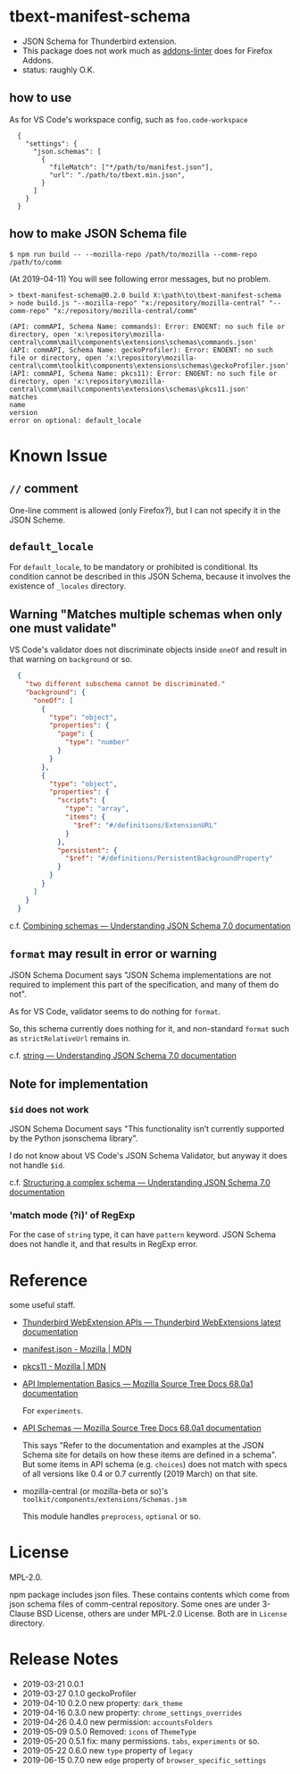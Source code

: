 # tbext-manifest-schema

* JSON Schema for Thunderbird extension.
* This package does not work much as [addons-linter](https://github.com/mozilla/addons-linter) does for Firefox Addons.
* status: raughly O.K.


## how to use

As for VS Code's workspace config, such as `foo.code-workspace`

```
  {
    "settings": {
      "json.schemas": [
        {
          "fileMatch": ["*/path/to/manifest.json"],
          "url": "./path/to/tbext.min.json",
        }
      ]
    }
  }
```

## how to make JSON Schema file

```console
$ npm run build -- --mozilla-repo /path/to/mozilla --comm-repo /path/to/comm
```

(At 2019-04-11) You will see following error messages, but no problem.

```console
> tbext-manifest-schema@0.2.0 build X:\path\to\tbext-manifest-schema
> node build.js "--mozilla-repo" "x:/repository/mozilla-central" "--comm-repo" "x:/repository/mozilla-central/comm"

(API: commAPI, Schema Name: commands): Error: ENOENT: no such file or directory, open 'x:\repository\mozilla-central\comm\mail\components\extensions\schemas\commands.json'
(API: commAPI, Schema Name: geckoProfiler): Error: ENOENT: no such file or directory, open 'x:\repository\mozilla-central\comm\toolkit\components\extensions\schemas\geckoProfiler.json'
(API: commAPI, Schema Name: pkcs11): Error: ENOENT: no such file or directory, open 'x:\repository\mozilla-central\comm\mail\components\extensions\schemas\pkcs11.json'
matches
name
version
error on optional: default_locale
```

# Known Issue

## `//` comment

One-line comment is allowed (only Firefox?), but I can not specify it in the JSON Scheme.

## `default_locale`

For `default_locale`, to be mandatory or prohibited is conditional.
Its condition cannot be described in this JSON Schema, because it involves the existence of `_locales` directory.

## Warning "Matches multiple schemas when only one must validate"

VS Code's validator does not discriminate objects inside `oneOf`
and result in that warning on `background` or so.

```sample.json
  {
    "two different subschema cannot be discriminated."
    "background": {
      "oneOf": [
        {
          "type": "object",
          "properties": {
            "page": {
              "type": "number"
            }
          }
        },
        {
          "type": "object",
          "properties": {
            "scripts": {
              "type": "array",
              "items": {
                "$ref": "#/definitions/ExtensionURL"
              }
            },
            "persistent": {
              "$ref": "#/definitions/PersistentBackgroundProperty"
            }
          }
        }
      ]
    }
  }
```

c.f. [Combining schemas — Understanding JSON Schema 7.0 documentation](https://json-schema.org/understanding-json-schema/reference/combining.html)


## `format` may result in error or warning


JSON Schema Document says "JSON Schema implementations are not required to implement this part of the specification, and many of them do not".

As for VS Code, validator seems to do nothing for `format`.

So, this schema currently does nothing for it, and non-standard `format`
such as `strictRelativeUrl` remains in.

c.f. [string — Understanding JSON Schema 7.0 documentation](https://json-schema.org/understanding-json-schema/reference/string.html)


## Note for implementation

### `$id` does not work

JSON Schema Document says "This functionality isn’t currently supported by the Python jsonschema library".

I do not know about VS Code's JSON Schema Validator, but anyway it does not handle `$id`.

c.f. [Structuring a complex schema — Understanding JSON Schema 7.0 documentation](https://json-schema.org/understanding-json-schema/structuring.html)


### 'match mode (?i)' of RegExp

For the case of `string` type, it can have `pattern` keyword.
JSON Schema does not handle it, and that results in RegExp error.


# Reference

some useful staff.

* [Thunderbird WebExtension APIs — Thunderbird WebExtensions latest documentation](https://thunderbird-webextensions.readthedocs.io/en/latest/)

* [manifest.json - Mozilla | MDN](https://developer.mozilla.org/en-US/docs/Mozilla/Add-ons/WebExtensions/manifest.json)

* [pkcs11 - Mozilla | MDN](https://developer.mozilla.org/en-US/docs/Mozilla/Add-ons/WebExtensions/API/pkcs11)

* [API Implementation Basics — Mozilla Source Tree Docs 68.0a1 documentation](https://firefox-source-docs.mozilla.org/toolkit/components/extensions/webextensions/basics.html#webextensions-experiments)

  For `experiments`.

* [API Schemas — Mozilla Source Tree Docs 68.0a1 documentation](https://firefox-source-docs.mozilla.org/toolkit/components/extensions/webextensions/schema.html)

  This says "Refer to the documentation and examples at the JSON Schema site for details on how these items are defined in a schema".
  But some items in API schema (e.g. `choices`) does not match with specs of all versions like 0.4 or 0.7 currently (2019 March) on that site.

* mozilla-central (or mozilla-beta or so)'s `toolkit/components/extensions/Schemas.jsm`

  This module handles `preprocess`, `optional` or so.


# License
MPL-2.0.

npm package includes json files. These contains contents which come from 
json schema files of comm-central repository. 
Some ones are under 3-Clause BSD License, others are under MPL-2.0 License. 
Both are in `License` directory.

# Release Notes

* 2019-03-21 0.0.1
* 2019-03-27 0.1.0 geckoProfiler
* 2019-04-10 0.2.0 new property: `dark_theme`
* 2019-04-16 0.3.0 new property: `chrome_settings_overrides`
* 2019-04-26 0.4.0 new permission: `accountsFolders`
* 2019-05-09 0.5.0 Removed: `icons` of `ThemeType`
* 2019-05-20 0.5.1 fix: many permissions. `tabs`, `experiments` or so. 
* 2019-05-22 0.6.0 new `type` property of `legacy`
* 2019-06-15 0.7.0 new `edge` property of `browser_specific_settings`

[//]: # (vim:expandtab ff=unix fenc=utf-8 sw=2)
